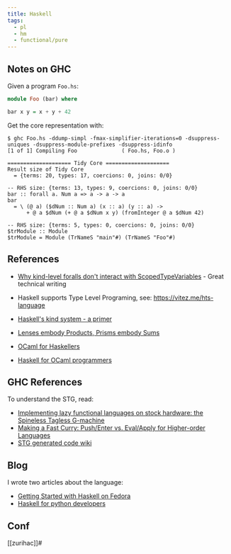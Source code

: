 ```yaml
---
title: Haskell
tags:
  - pl
  - hm
  - functional/pure
---
```


## Notes on GHC

Given a program `Foo.hs`:

```haskell
module Foo (bar) where

bar x y = x + y + 42
```

Get the core representation with:

```
$ ghc Foo.hs -ddump-simpl -fmax-simplifier-iterations=0 -dsuppress-uniques -dsuppress-module-prefixes -dsuppress-idinfo
[1 of 1] Compiling Foo              ( Foo.hs, Foo.o )

==================== Tidy Core ====================
Result size of Tidy Core
  = {terms: 20, types: 17, coercions: 0, joins: 0/0}

-- RHS size: {terms: 13, types: 9, coercions: 0, joins: 0/0}
bar :: forall a. Num a => a -> a -> a
bar
  = \ (@ a) ($dNum :: Num a) (x :: a) (y :: a) ->
      + @ a $dNum (+ @ a $dNum x y) (fromInteger @ a $dNum 42)

-- RHS size: {terms: 5, types: 0, coercions: 0, joins: 0/0}
$trModule :: Module
$trModule = Module (TrNameS "main"#) (TrNameS "Foo"#)
```

## References

- [Why kind-level foralls don't interact with ScopedTypeVariables](https://ryanglscott.github.io/2021/04/05/why-kind-level-foralls-dont-interact-with-scopedtypevariables/) - Great technical writing
- Haskell supports Type Level Programing, see: https://vitez.me/hts-language
- [Haskell's kind system - a primer](https://diogocastro.com/blog/2018/10/17/haskells-kind-system-a-primer/)
- [Lenses embody Products, Prisms embody Sums](https://blog.jle.im/entry/lenses-products-prisms-sums.html)

- [OCaml for Haskellers](http://blog.ezyang.com/2010/10/ocaml-for-haskellers/)
- [Haskell for OCaml programmers](https://dr-knz.net/haskell-for-ocaml-programmers.html)

## GHC References

To understand the STG, read:

- [Implementing lazy functional languages on stock hardware: the Spineless Tagless G-machine](https://www.microsoft.com/en-us/research/wp-content/uploads/1992/04/spineless-tagless-gmachine.pdf)
- [Making a Fast Curry: Push/Enter vs. Eval/Apply for Higher-order Languages](https://www.microsoft.com/en-us/research/wp-content/uploads/2016/07/eval-apply.pdf)
- [STG generated code wiki](https://gitlab.haskell.org/ghc/ghc/-/wikis/commentary/compiler/generated-code)

## Blog

I wrote two articles about the language:

- [Getting Started with Haskell on Fedora](https://fedoramagazine.org/getting-started-with-haskell-on-fedora/)
- [Haskell for python developers](https://www.softwarefactory-project.io/haskell-for-python-developers.html)

## Conf

[[zurihac]]#
